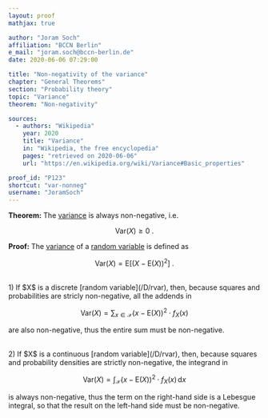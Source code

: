 ```yaml
---
layout: proof
mathjax: true

author: "Joram Soch"
affiliation: "BCCN Berlin"
e_mail: "joram.soch@bccn-berlin.de"
date: 2020-06-06 07:29:00

title: "Non-negativity of the variance"
chapter: "General Theorems"
section: "Probability theory"
topic: "Variance"
theorem: "Non-negativity"

sources:
  - authors: "Wikipedia"
    year: 2020
    title: "Variance"
    in: "Wikipedia, the free encyclopedia"
    pages: "retrieved on 2020-06-06"
    url: "https://en.wikipedia.org/wiki/Variance#Basic_properties"

proof_id: "P123"
shortcut: "var-nonneg"
username: "JoramSoch"
---
```



**Theorem:** The [variance](/D/var) is always non-negative, i.e.

$$ \label{eq:var-nonneg}
\mathrm{Var}(X) \geq 0 \; .
$$


**Proof:** The [variance](/D/var) of a [random variable](/D/rvar) is defined as

$$ \label{eq:var}
\mathrm{Var}(X) = \mathrm{E}\left[ (X-\mathrm{E}(X))^2 \right] \; .
$$

<br>
1) If $X$ is a discrete [random variable](/D/rvar), then, because squares and probabilities are stricly non-negative, all the addends in

$$ \label{eq:var-disc}
\mathrm{Var}(X) = \sum_{x \in \mathcal{X}} (x-\mathrm{E}(X))^2 \cdot f_X(x)
$$

are also non-negative, thus the entire sum must be non-negative.

<br>
2) If $X$ is a continuous [random variable](/D/rvar), then, because squares and probability densities are strictly non-negative, the integrand in

$$ \label{eq:var-cont}
\mathrm{Var}(X) = \int_{\mathcal{X}} (x-\mathrm{E}(X))^2 \cdot f_X(x) \, \mathrm{d}x
$$

is always non-negative, thus the term on the right-hand side is a Lebesgue integral, so that the result on the left-hand side must be non-negative.